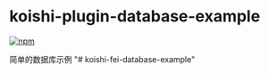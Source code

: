 # koishi-plugin-database-example

[![npm](https://img.shields.io/npm/v/koishi-plugin-database-example?style=flat-square)](https://www.npmjs.com/package/koishi-plugin-database-example)

简单的数据库示例
"# koishi-fei-database-example" 
